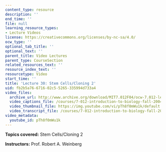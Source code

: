 ```yaml
---
content_type: resource
description: ''
end_time: ''
file: null
learning_resource_types:
- Lecture Videos
license: https://creativecommons.org/licenses/by-nc-sa/4.0/
ocw_type: ''
optional_tab_title: ''
optional_text: ''
parent_title: Video Lectures
parent_type: CourseSection
related_resources_text: ''
resource_index_text: ''
resourcetype: Video
start_time: ''
title: 'Lecture 30: Stem Cells/Cloning 2'
uid: fb2b5a76-6716-02c5-5265-335994d733a4
video_files:
  archive_url: http://www.archive.org/download/MIT7.012F04/ocw-7.012-lec30-24nov2004-220k.mp4
  video_captions_file: /courses/7-012-introduction-to-biology-fall-2004/8ff72080774953189bd815e27851b599_pTh8f0mWu1k.vtt
  video_thumbnail_file: https://img.youtube.com/vi/pTh8f0mWu1k/default.jpg
  video_transcript_file: /courses/7-012-introduction-to-biology-fall-2004/2a9dfda09c09b30214d53323db15eba1_pTh8f0mWu1k.pdf
video_metadata:
  youtube_id: pTh8f0mWu1k
---
```


**Topics covered:** Stem Cells/Cloning 2

**Instructors:** Prof. Robert A. Weinberg

